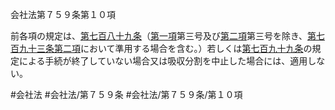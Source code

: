会社法第７５９条第１０項

前各項の規定は、[第七百八十九条](会社法＿＿＿＿第７８９条)（[第一項](会社法＿＿＿＿第７５９条第１項)第三号及び[第二項](会社法＿＿＿＿第７５９条第２項)第三号を除き、[第七百九十三条第二項](会社法＿＿＿＿第７９３条第２項)において準用する場合を含む。）若しくは[第七百九十九条](会社法＿＿＿＿第７９９条)の規定による手続が終了していない場合又は吸収分割を中止した場合には、適用しない。

#会社法
#会社法/第７５９条
#会社法/第７５９条/第１０項

